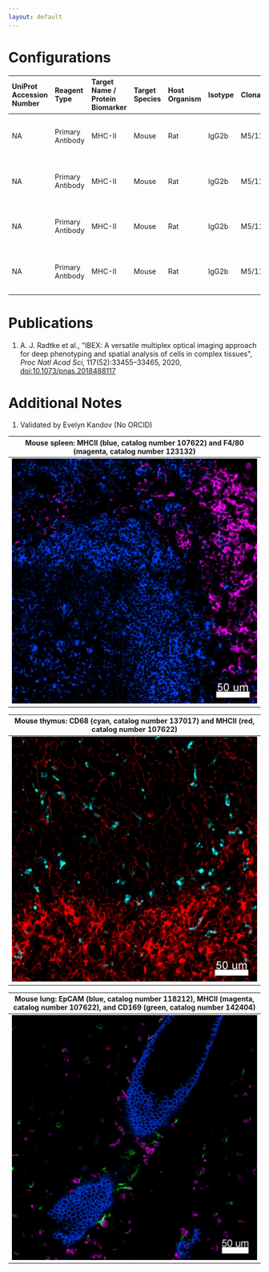 ```yaml
---
layout: default
---
```


# Configurations

| UniProt Accession Number   | Reagent Type     | Target Name / Protein Biomarker   | Target Species   | Host Organism   | Isotype   | Clonality   | Vendor    |   Catalog Number | Conjugate   | RRID      | Availability   | Method        | Tissue Preservation               | Target Tissue   | Tissue State   | Detergent         | Antigen Retrieval Conditions   | Dye Inactivation Conditions   | Recommend   | Agree                                    | Disagree   | Contributor         | Notes       |
|:---------------------------|:-----------------|:----------------------------------|:-----------------|:----------------|:----------|:------------|:----------|-----------------:|:------------|:----------|:---------------|:--------------|:----------------------------------|:----------------|:---------------|:------------------|:-------------------------------|:------------------------------|:------------|:-----------------------------------------|:-----------|:--------------------|:------------|
| NA                         | Primary Antibody | MHC-II                            | Mouse            | Rat             | IgG2b     | M5/114.15.2 | BioLegend |           107622 | AF700       | AB_493727 | Stock          | IBEX2D Manual | 1:4 Cytofix/Cytoperm Fixed Frozen | Spleen          | NA             | 0.3% Triton-X-100 | NA                             | 1 mg/ml LiBH4 15 minutes      | Yes         | [0000-0003-4379-8967](https://orcid.org/0000-0003-4379-8967) [[1](#publications)] | NA         | [0000-0003-4379-8967](https://orcid.org/0000-0003-4379-8967) | [1](#notes) |
| NA                         | Primary Antibody | MHC-II                            | Mouse            | Rat             | IgG2b     | M5/114.15.2 | BioLegend |           107622 | AF700       | AB_493727 | Stock          | IBEX2D Manual | 1:4 Cytofix/Cytoperm Fixed Frozen | Thymus          | NA             | 0.3% Triton-X-100 | NA                             | 1 mg/ml LiBH4 15 minutes      | Yes         | [0000-0003-4379-8967](https://orcid.org/0000-0003-4379-8967) [[1](#publications)] | NA         | [0000-0003-4379-8967](https://orcid.org/0000-0003-4379-8967) |             |
| NA                         | Primary Antibody | MHC-II                            | Mouse            | Rat             | IgG2b     | M5/114.15.2 | BioLegend |           107622 | AF700       | AB_493727 | Stock          | IBEX2D Manual | 1:4 Cytofix/Cytoperm Fixed Frozen | Lung            | NA             | 0.3% Triton-X-100 | NA                             | 1 mg/ml LiBH4 15 minutes      | Yes         | [0000-0003-4379-8967](https://orcid.org/0000-0003-4379-8967) [[1](#publications)] | NA         | [0000-0003-4379-8967](https://orcid.org/0000-0003-4379-8967) | [1](#notes) |
| NA                         | Primary Antibody | MHC-II                            | Mouse            | Rat             | IgG2b     | M5/114.15.2 | BioLegend |           107622 | AF700       | AB_493727 | Stock          | IBEX2D Manual | 1:4 Cytofix/Cytoperm Fixed Frozen | Small Intestine | NA             | 0.3% Triton-X-100 | NA                             | 1 mg/ml LiBH4 15 minutes      | Yes         | [0000-0003-4379-8967](https://orcid.org/0000-0003-4379-8967) [[1](#publications)] | NA         | [0000-0003-4379-8967](https://orcid.org/0000-0003-4379-8967) | [1](#notes) |

# Publications

<a name="publications"></a>
1. A. J. Radtke et al., "IBEX: A versatile multiplex optical imaging approach for deep phenotyping and spatial analysis of cells in complex tissues", *Proc Natl Acad Sci*, 117(52):33455–33465, 2020, [doi:10.1073/pnas.2018488117](https://doi.org/10.1073/pnas.2018488117)


# Additional Notes

<a name="notes"></a>
1. Validated by Evelyn Kandov (No ORCID)

| Mouse spleen: MHCII (blue, catalog number 107622) and F4/80 (magenta, catalog number 123132) |
|:-------:|
| ![](Mouse_Spleen_F480_MHCII.jpg) |

| Mouse thymus: CD68 (cyan, catalog number 137017) and MHCII (red, catalog number 107622) |
|:-------:|
| ![](../CD68_BV421/Mouse_Thymus_CD68_MHCII.jpg) |

| Mouse lung: EpCAM (blue, catalog number 118212), MHCII (magenta, catalog number 107622), and CD169 (green, catalog number 142404) |
|:-------:|
| ![](../EpCAM_AF647/Mouse_Lung_EpCAM_MHCII_CD169.jpg) |
